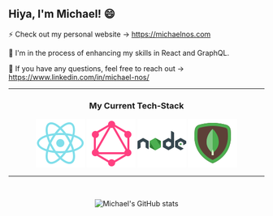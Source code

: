 ## Hiya, I'm Michael! 😄

<p>
 ⚡ Check out my personal website &#8594;
 <a href="https://www.michaelnos.com" target="_blank">https://michaelnos.com</a>
</p>

<p>
  🌱 I'm in the process of enhancing my skills in React and GraphQL.
</p>

<p>
  💬 If you have any questions, feel free to reach out &#8594;
   <a href="https://www.linkedin.com/in/michael-nos/" target="_blank">https://www.linkedin.com/in/michael-nos/</a>
</p>

---

<h3 align="center">
  My Current Tech-Stack
</h3>

<p align="center">
  <img src="./images/icons8-react-native-96.png" alt="React Logo">
  <img src="./images/icons8-graphql-96.png" alt="GraphQL Logo">
  <img src="./images/icons8-nodejs-96.png" alt="NodeJS Logo">
  <img src="./images/icons8-mongodb-96.png" alt="MongoDB Logo">
</p>

---

<br />

<p align="center">
  <img src="https://github-readme-stats.vercel.app/api?username=mmnos&hide=contribs,issues&theme=tokyonight)](https://github.com/mmnos/github-readme-stats" alt="Michael's GitHub stats">
</p>

<br />

<!-- ---

<br /> -->

<!-- <h3 align="center">
  Most Recent Project
</h3>

<p align="center">
  <a href="https://github.com/mmnos/react-google-books" target="_blank">
    <img src="https://github-readme-stats.vercel.app/api/pin/?username=mmnos&repo=react-google-books" alt="Google Books repo">
  </a>
</p>

<br /> -->

<!--
**mmnos/mmnos** is a ✨ _special_ ✨ repository because its `README.md` (this file) appears on your GitHub profile.

Here are some ideas to get you started:

- 🔭 I’m currently working on ...
- 🌱 I’m currently learning ...
- 👯 I’m looking to collaborate on ...
- 🤔 I’m looking for help with ...
- 💬 Ask me about ...
- 📫 How to reach me: ...
- 😄 Pronouns: ...
- ⚡ Fun fact: ...
- 👋
-->

